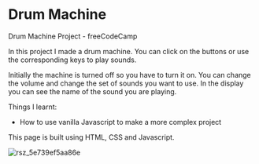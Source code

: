 # Drum Machine
Drum Machine Project - freeCodeCamp

In this project I made a drum machine. You can click on the buttons or use the corresponding keys to play sounds.

Initially the machine is turned off so you have to turn it on.
You can change the volume and change the set of sounds you want to use.
In the display you can see the name of the sound you are playing.

Things I learnt:
- How to use vanilla Javascript to make a more complex project

This page is built using HTML, CSS and Javascript.

![rsz_5e739ef5aa86e](https://user-images.githubusercontent.com/58770446/77090875-12728880-6a08-11ea-9b81-b8581f9c2334.png)